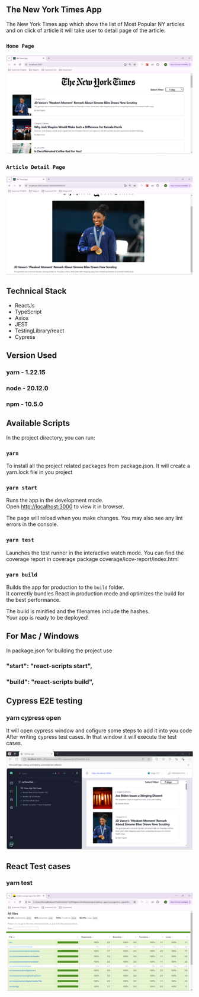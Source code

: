 
## The New York Times App 

The New York Times app which show the list of Most Popular NY articles and on click of
article it will take user to detail page of the article.

### `Home Page`

![alt text](assets/ny-times-most-popular-article.png)

### `Article Detail Page`

![alt text](assets/article-detail-screenshot.png)

## Technical Stack

* ReactJs
* TypeScript
* Axios
* JEST
* TestingLibrary/react
* Cypress

## Version Used

### yarn - 1.22.15
### node - 20.12.0
### npm - 10.5.0

## Available Scripts

In the project directory, you can run:

### `yarn`

To install all the project related packages from package.json. It will create a yarn.lock 
file in you project 

### `yarn start`

Runs the app in the development mode.\
Open [http://localhost:3000](http://localhost:3000) to view it in browser.

The page will reload when you make changes.
You may also see any lint errors in the console.

### `yarn test`

Launches the test runner in the interactive watch mode.
You can find the coverage report in coverage package coverage/icov-report/index.html

### `yarn build`
 
Builds the app for production to the `build` folder.\
It correctly bundles React in production mode and optimizes the build for the best performance.

The build is minified and the filenames include the hashes.\
Your app is ready to be deployed!

## For Mac / Windows

In package.json for building the project use

###  "start": "react-scripts start",
###  "build": "react-scripts build",

## Cypress E2E testing

### yarn cypress open 

It will open cypress window and cofigure some steps to add it into you code 
After writing cypress test cases. In that window it will execute the test cases.

![alt text](assets/cypress-report-screenshot.png)

## React Test cases

### yarn test

![alt text](assets/code-coverage-screensot.png)


